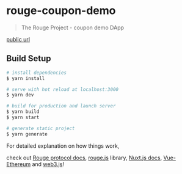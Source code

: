 # rouge-coupon-demo

> The Rouge Project - coupon demo DApp

[public url](https://demo.rouge.network/)

## Build Setup

``` bash
# install dependencies
$ yarn install

# serve with hot reload at localhost:3000
$ yarn dev

# build for production and launch server
$ yarn build
$ yarn start

# generate static project
$ yarn generate
```

For detailed explanation on how things work, 

check out [Rouge protocol docs](https://rouge.network/docs/),
[rouge.js](https://github.com/TheRougeProject/rouge.js) library,
[Nuxt.js docs](https://nuxtjs.org),
[Vue-Ethereum](https://github.com/vdg/vue-ethereum)
and [web3.js](https://web3js.readthedocs.io/en/v1.2.1/)!
